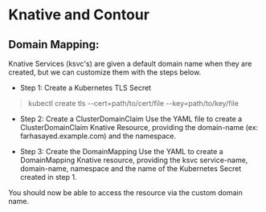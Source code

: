 # Knative and Contour

## Domain Mapping:
Knative Services (ksvc's) are given a default domain name when they are created, but we can customize them with the steps below.

- Step 1: Create a Kubernetes TLS Secret 
>kubectl create tls <name> --cert=path/to/cert/file --key=path/to/key/file 

- Step 2: Create a ClusterDomainClaim
Use the YAML file to create a ClusterDomainClaim Knative Resource, providing the domain-name (ex: farhasayed.example.com) and the namespace.

- Step 3: Create the DomainMapping
Use the YAML to create a DomainMapping Knative resource, providing the ksvc service-name, domain-name, namespace and the name of the Kubernetes Secret created in step 1.

You should now be able to access the resource via the custom domain name.



